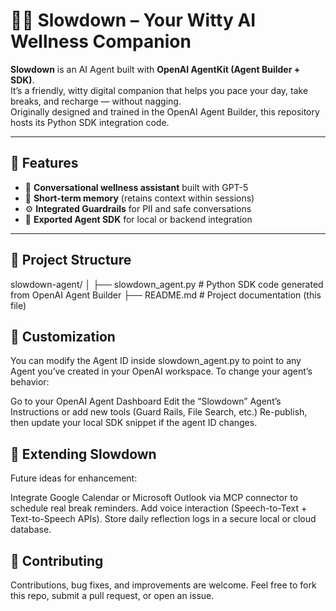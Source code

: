# 🧘‍♂️ Slowdown – Your Witty AI Wellness Companion

**Slowdown** is an AI Agent built with **OpenAI AgentKit (Agent Builder + SDK)**.  
It’s a friendly, witty digital companion that helps you pace your day, take breaks, and recharge — without nagging.  
Originally designed and trained in the OpenAI Agent Builder, this repository hosts its Python SDK integration code.

---

## 🌟 Features

- 💬 **Conversational wellness assistant** built with GPT-5  
- 🧠 **Short-term memory** (retains context within sessions)  
- ⚙️ **Integrated Guardrails** for PII and safe conversations   
- 🧩 **Exported Agent SDK** for local or backend integration

---

## 🧱 Project Structure

slowdown-agent/
│
├── slowdown_agent.py # Python SDK code generated from OpenAI Agent Builder
├── README.md # Project documentation (this file)


## 🧩 Customization

You can modify the Agent ID inside slowdown_agent.py to point to any Agent you’ve created in your OpenAI workspace.
To change your agent’s behavior:

Go to your OpenAI Agent Dashboard
Edit the “Slowdown” Agent’s Instructions or add new tools (Guard Rails, File Search, etc.)
Re-publish, then update your local SDK snippet if the agent ID changes.

## 🧠 Extending Slowdown

Future ideas for enhancement:

Integrate Google Calendar or Microsoft Outlook via MCP connector to schedule real break reminders.
Add voice interaction (Speech-to-Text + Text-to-Speech APIs).
Store daily reflection logs in a secure local or cloud database.

## 🤝 Contributing

Contributions, bug fixes, and improvements are welcome.
Feel free to fork this repo, submit a pull request, or open an issue.
